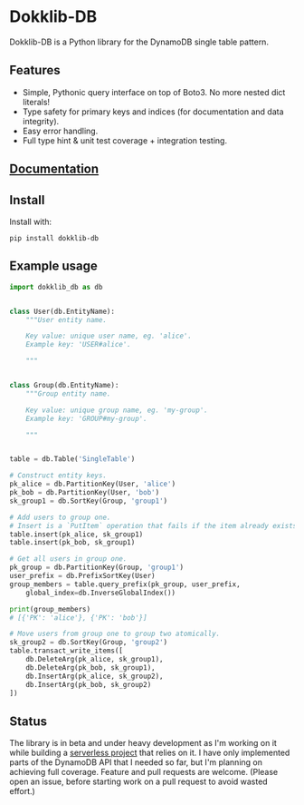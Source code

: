 # Dokklib-DB

Dokklib-DB is a Python library for the DynamoDB single table pattern.

## Features

- Simple, Pythonic query interface on top of Boto3. No more nested dict literals!
- Type safety for primary keys and indices (for documentation and data integrity).
- Easy error handling.
- Full type hint & unit test coverage + integration testing.

## [Documentation](https://dokklib.com/libs/db/)

## Install

Install with:

`pip install dokklib-db`

## Example usage

```python
import dokklib_db as db


class User(db.EntityName):
    """User entity name.

    Key value: unique user name, eg. 'alice'.
    Example key: 'USER#alice'.

    """


class Group(db.EntityName):
    """Group entity name.

    Key value: unique group name, eg. 'my-group'.
    Example key: 'GROUP#my-group'.

    """


table = db.Table('SingleTable')

# Construct entity keys.
pk_alice = db.PartitionKey(User, 'alice')
pk_bob = db.PartitionKey(User, 'bob')
sk_group1 = db.SortKey(Group, 'group1')

# Add users to group one.
# Insert is a `PutItem` operation that fails if the item already exists.
table.insert(pk_alice, sk_group1)
table.insert(pk_bob, sk_group1)

# Get all users in group one.
pk_group = db.PartitionKey(Group, 'group1')
user_prefix = db.PrefixSortKey(User)
group_members = table.query_prefix(pk_group, user_prefix, 
    global_index=db.InverseGlobalIndex())

print(group_members)
# [{'PK': 'alice'}, {'PK': 'bob'}]

# Move users from group one to group two atomically.
sk_group2 = db.SortKey(Group, 'group2')
table.transact_write_items([
    db.DeleteArg(pk_alice, sk_group1),
    db.DeleteArg(pk_bob, sk_group1),
    db.InsertArg(pk_alice, sk_group2),
    db.InsertArg(pk_bob, sk_group2)
])
```

## Status

The library is in beta and under heavy development as I'm working on it while building a [serverless project](https://github.com/dokknet/dokknet-api) that relies on it.
I have only implemented parts of the DynamoDB API that I needed so far, but I'm planning on achieving full coverage.
Feature and pull requests are welcome. (Please open an issue, before starting work on a pull request to avoid wasted effort.)
